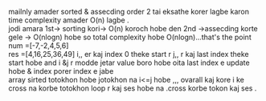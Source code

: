 ​mailnly amader sorted & assecding order 2 tai eksathe korer lagbe karon time complexity amader O(n) lagbe .<br>
jodi amara 1st-> sorting kori-> O(n) koroch hobe den 2nd ->assecding korte gele -> O(nlogn) hobe so total complexity hobe O(nlogn)...that's the point 
<br> num =[-7,-2,4,5,6]<br> res =[4,16,25,36,49] i,, er kaj index 0 theke start r j,, r kaj last index theke start hobe and i &j r modde jetar value boro hobe oita last index e update hobe & index porer index e jabe <br>
array sirted totokhon hobe jotokhon na i<=j hobe ,,, ovarall kaj kore i ke cross na korbe totokhon loop r kaj ses hobe na .cross korbe tokon kaj ses .
